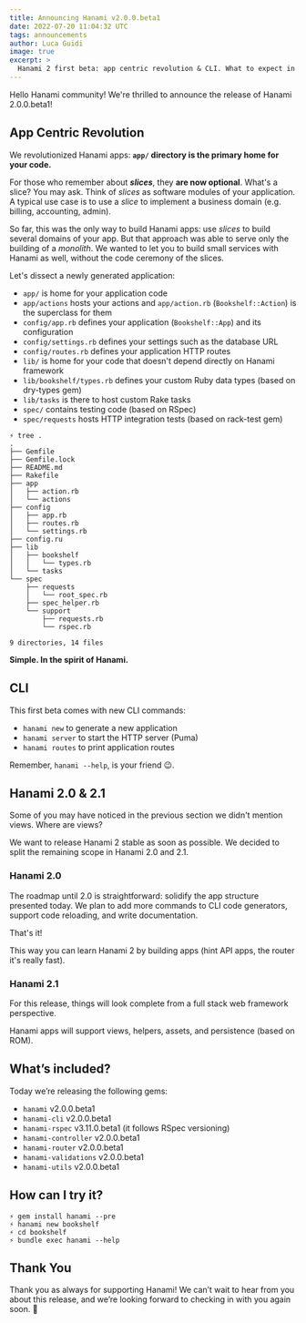 ```yaml
---
title: Announcing Hanami v2.0.0.beta1
date: 2022-07-20 11:04:32 UTC
tags: announcements
author: Luca Guidi
image: true
excerpt: >
  Hanami 2 first beta: app centric revolution & CLI. What to expect in 2.0 and 2.1.
---
```


Hello Hanami community! We're thrilled to announce the release of Hanami 2.0.0.beta1!

## App Centric Revolution

We revolutionized Hanami apps: **`app/` directory is the primary home for your code.**

For those who remember about **_slices_**, they **are now optional**.
What's a slice? You may ask.
Think of _slices_ as software modules of your application.
A typical use case is to use a _slice_ to implement a business domain (e.g. billing, accounting, admin).

So far, this was the only way to build Hanami apps: use _slices_ to build several domains of your app.
But that approach was able to serve only the building of a _monolith_.
We wanted to let you to build small services with Hanami as well, without the code ceremony of the slices.

Let's dissect a newly generated application:

- `app/` is home for your application code
- `app/actions` hosts your actions and `app/action.rb` (`Bookshelf::Action`) is the superclass for them
- `config/app.rb` defines your application (`Bookshelf::App`) and its configuration
- `config/settings.rb` defines your settings such as the database URL
- `config/routes.rb` defines your application HTTP routes
- `lib/` is home for your code that doesn't depend directly on Hanami framework
- `lib/bookshelf/types.rb` defines your custom Ruby data types (based on dry-types gem)
- `lib/tasks` is there to host custom Rake tasks
- `spec/` contains testing code (based on RSpec)
- `spec/requests` hosts HTTP integration tests (based on rack-test gem)

```
⚡ tree .
.
├── Gemfile
├── Gemfile.lock
├── README.md
├── Rakefile
├── app
│   ├── action.rb
│   └── actions
├── config
│   ├── app.rb
│   ├── routes.rb
│   └── settings.rb
├── config.ru
├── lib
│   ├── bookshelf
│   │   └── types.rb
│   └── tasks
└── spec
    ├── requests
    │   └── root_spec.rb
    ├── spec_helper.rb
    └── support
        ├── requests.rb
        └── rspec.rb

9 directories, 14 files
```

**Simple. In the spirit of Hanami.**

## CLI

This first beta comes with new CLI commands:

- `hanami new` to generate a new application
- `hanami server` to start the HTTP server (Puma)
- `hanami routes` to print application routes

Remember, `hanami --help`, is your friend 😉.

## Hanami 2.0 & 2.1

Some of you may have noticed in the previous section we didn't mention views.
Where are views?

We want to release Hanami 2 stable as soon as possible.
We decided to split the remaining scope in Hanami 2.0 and 2.1.

### Hanami 2.0

The roadmap until 2.0 is straightforward: solidify the app structure presented today.
We plan to add more commands to CLI code generators, support code reloading, and write documentation.

That's it!

This way you can learn Hanami 2 by building apps (hint API apps, the router it's really fast).

### Hanami 2.1

For this release, things will look complete from a full stack web framework perspective.

Hanami apps will support views, helpers, assets, and persistence (based on ROM).

## What’s included?

Today we’re releasing the following gems:

- `hanami` v2.0.0.beta1
- `hanami-cli` v2.0.0.beta1
- `hanami-rspec` v3.11.0.beta1 (it follows RSpec versioning)
- `hanami-controller` v2.0.0.beta1
- `hanami-router` v2.0.0.beta1
- `hanami-validations` v2.0.0.beta1
- `hanami-utils` v2.0.0.beta1

## How can I try it?

```
⚡ gem install hanami --pre
⚡ hanami new bookshelf
⚡ cd bookshelf
⚡ bundle exec hanami --help
```

## Thank You

Thank you as always for supporting Hanami!
We can’t wait to hear from you about this release, and we’re looking forward to checking in with you again soon. 🌸
